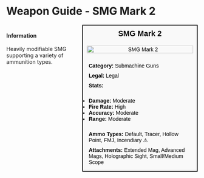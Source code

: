 # Weapon Guide - SMG Mark 2

<div style="display: flex; align-items: flex-start; gap: 10px;">

  <div style="flex: 1; margin-right: 10px;">
  
  #### Information
  Heavily modifiable SMG supporting a variety of ammunition types.

  </div>

  <div style="width: 300px; border: 2px solid black; font-family: Arial, sans-serif; background-color: #f9f9f9; color: black;">
    <div style="background-color: #f9f9f9; padding: 10px; font-size: 20px; font-weight: bold; text-align: center;">SMG Mark 2</div>
    <div style="text-align: center; padding: 10px;">
      <img src="image_url_here" alt="SMG Mark 2" style="width: 100%; height: auto;">
    </div>
    <div style="padding: 10px;">
      <div style="padding: 5px;"><strong>Category:</strong> Submachine Guns</div>
      <div style="padding: 5px;"><strong>Legal:</strong> Legal</div>
      <div style="padding: 5px;"><strong>Stats:</strong></div>
      <ul style="padding: 5px;">
        <li><strong>Damage:</strong> Moderate</li>
        <li><strong>Fire Rate:</strong> High</li>
        <li><strong>Accuracy:</strong> Moderate</li>
        <li><strong>Range:</strong> Moderate</li>
      </ul>
      <div style="padding: 5px;"><strong>Ammo Types:</strong> Default, Tracer, Hollow Point, FMJ, Incendiary ⚠</div>
      <div style="padding: 5px;"><strong>Attachments:</strong> Extended Mag, Advanced Mags, Holographic Sight, Small/Medium Scope</div>
    </div>
  </div>

</div>
